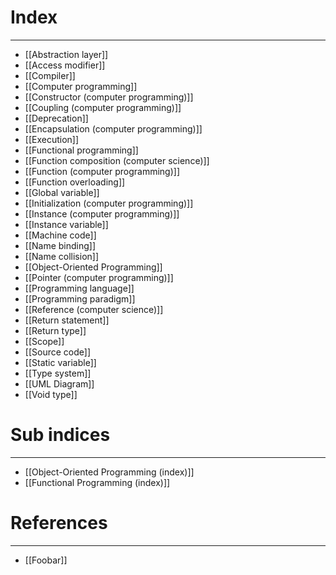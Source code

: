# Index
---
- [[Abstraction layer]]
- [[Access modifier]]
- [[Compiler]]
- [[Computer programming]]
- [[Constructor (computer programming)]]
- [[Coupling (computer programming)]]
- [[Deprecation]]
- [[Encapsulation (computer programming)]]
- [[Execution]]
- [[Functional programming]]
- [[Function composition (computer science)]]
- [[Function (computer programming)]]
- [[Function overloading]]
- [[Global variable]]
- [[Initialization (computer programming)]]
- [[Instance (computer programming)]]
- [[Instance variable]]
- [[Machine code]]
- [[Name binding]]
- [[Name collision]]
- [[Object-Oriented Programming]]
- [[Pointer (computer programming)]]
- [[Programming language]]
- [[Programming paradigm]]
- [[Reference (computer science)]]
- [[Return statement]]
- [[Return type]]
- [[Scope]]
- [[Source code]]
- [[Static variable]]
- [[Type system]]
- [[UML Diagram]]
- [[Void type]]

# Sub indices
---
- [[Object-Oriented Programming (index)]]
- [[Functional Programming (index)]]

# References
---
- [[Foobar]]